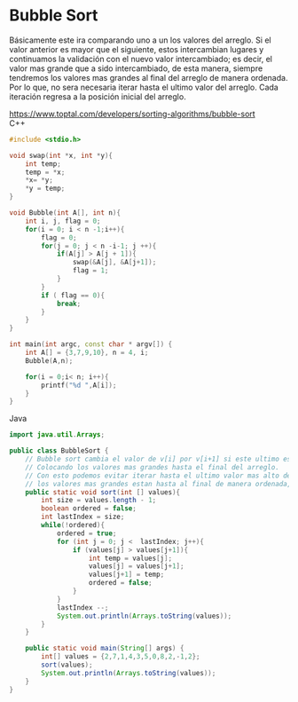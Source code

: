 # Bubble Sort

Básicamente este ira comparando uno a un los valores del arreglo. Si el valor anterior es mayor que el siguiente, estos intercambian lugares y continuamos la validación con el nuevo valor intercambiado; es decir, el valor mas grande que a sido intercambiado, de esta manera, siempre tendremos los valores mas grandes al final del arreglo de manera ordenada. Por lo que, no sera necesaria iterar hasta el ultimo valor del arreglo.
Cada iteración regresa a la posición inicial del arreglo.

https://www.toptal.com/developers/sorting-algorithms/bubble-sort
<br>
C++

```c++
#include <stdio.h>

void swap(int *x, int *y){
    int temp;
    temp = *x;
    *x= *y;
    *y = temp;
}

void Bubble(int A[], int n){
    int i, j, flag = 0;
    for(i = 0; i < n -1;i++){
        flag = 0;
        for(j = 0; j < n -i-1; j ++){
            if(A[j] > A[j + 1]){
                swap(&A[j], &A[j+1]);
                flag = 1;
            }
        }
        if ( flag == 0){
            break;
        }
    }
}

int main(int argc, const char * argv[]) {
    int A[] = {3,7,9,10}, n = 4, i;
    Bubble(A,n);

    for(i = 0;i< n; i++){
        printf("%d ",A[i]);
    }
}

```

Java

```java
import java.util.Arrays;

public class BubbleSort {
    // Bubble sort cambia el valor de v[i] por v[i+1] si este ultimo es menor que v[i].
    // Colocando los valores mas grandes hasta el final del arreglo.
    // Con esto podemos evitar iterar hasta el ultimo valor mas alto del arreglo, es decir, como
    // los valores mas grandes estan hasta al final de manera ordenada, ya necesitamos validar esos valores
    public static void sort(int [] values){
        int size = values.length - 1;
        boolean ordered = false;
        int lastIndex = size;
        while(!ordered){
            ordered = true;
            for (int j = 0; j <  lastIndex; j++){
                if (values[j] > values[j+1]){
                    int temp = values[j];
                    values[j] = values[j+1];
                    values[j+1] = temp;
                    ordered = false;
                }
            }
            lastIndex --;
            System.out.println(Arrays.toString(values));
        }
    }

    public static void main(String[] args) {
        int[] values = {2,7,1,4,3,5,0,8,2,-1,2};
        sort(values);
        System.out.println(Arrays.toString(values));
    }
}
```
